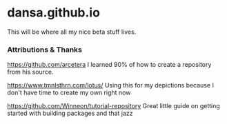 # dansa.github.io
This will be where all my nice beta stuff lives.

### Attributions & Thanks
https://github.com/arcetera 
I learned 90% of how to create a repository from his source.

https://www.tmnlsthrn.com/lotus/ 
Using this for my depictions because I don't have time to create my own right now

https://github.com/Winneon/tutorial-repository
Great little guide on getting started with building packages and that jazz
